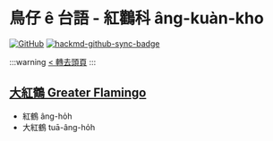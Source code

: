 # 鳥仔 ê 台語 - 紅鸛科 âng-kuàn-kho

[![GitHub](https://img.shields.io/badge/GitHub-black?logo=github)](https://github.com/siansiansu/tsiau-a-e-mia)
[![hackmd-github-sync-badge](https://hackmd.io/UgLKDouVRgmEiHmc6-HAOA/badge)](https://hackmd.io/UgLKDouVRgmEiHmc6-HAOA)

:::warning
[< 轉去頭頁](https://hackmd.io/@siansiansu/Hy4VzNvha)
:::

## [大紅鶴 Greater Flamingo](https://www.instagram.com/p/CkWGg5WP9CO/)

- 紅鶴 âng-ho̍h
- 大紅鶴 tuā-âng-ho̍h
